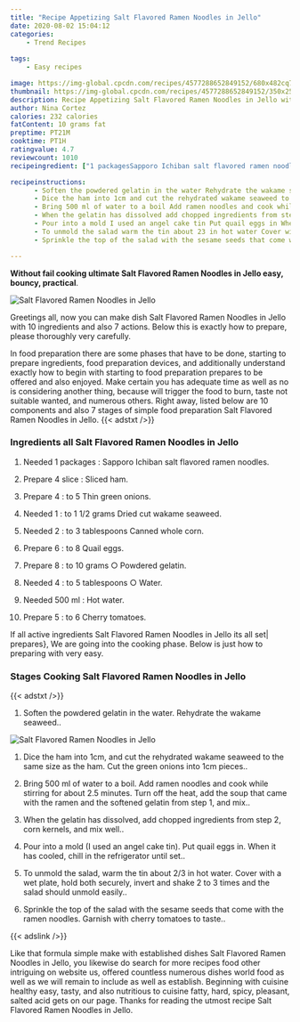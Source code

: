 ```yaml
---
title: "Recipe Appetizing Salt Flavored Ramen Noodles in Jello"
date: 2020-08-02 15:04:12
categories:
    - Trend Recipes
    
tags:
    - Easy recipes

image: https://img-global.cpcdn.com/recipes/4577288652849152/680x482cq70/salt-flavored-ramen-noodles-in-jello-recipe-main-photo.jpg
thumbnail: https://img-global.cpcdn.com/recipes/4577288652849152/350x250cq70/salt-flavored-ramen-noodles-in-jello-recipe-main-photo.jpg
description: Recipe Appetizing Salt Flavored Ramen Noodles in Jello with 10 ingredients and 7 stages of easy cooking.
author: Nina Cortez
calories: 232 calories
fatContent: 10 grams fat
preptime: PT21M
cooktime: PT1H
ratingvalue: 4.7
reviewcount: 1010
recipeingredient: ["1 packagesSapporo Ichiban salt flavored ramen noodles", "4 sliceSliced ham", "4to 5 Thin green onions", "1to 1 12 grams Dried cut wakame seaweed", "2to 3 tablespoons Canned whole corn", "6to 8 Quail eggs", "8to 10 grams  Powdered gelatin", "4to 5 tablespoons  Water", "500 mlHot water", "5to 6 Cherry tomatoes"]

recipeinstructions: 
      - Soften the powdered gelatin in the water Rehydrate the wakame seaweed 
      - Dice the ham into 1cm and cut the rehydrated wakame seaweed to the same size as the ham Cut the green onions into 1cm pieces 
      - Bring 500 ml of water to a boil Add ramen noodles and cook while stirring for about 25 minutes Turn off the heat add the soup that came with the ramen and the softened gelatin from step 1 and mix 
      - When the gelatin has dissolved add chopped ingredients from step 2 corn kernels and mix well 
      - Pour into a mold I used an angel cake tin Put quail eggs in When it has cooled chill in the refrigerator until set 
      - To unmold the salad warm the tin about 23 in hot water Cover with a wet plate hold both securely invert and shake 2 to 3 times and the salad should unmold easily 
      - Sprinkle the top of the salad with the sesame seeds that come with the ramen noodles Garnish with cherry tomatoes to taste

---
```




**Without fail cooking ultimate Salt Flavored Ramen Noodles in Jello easy, bouncy, practical**. 


![Salt Flavored Ramen Noodles in Jello](https://img-global.cpcdn.com/recipes/4577288652849152/680x482cq70/salt-flavored-ramen-noodles-in-jello-recipe-main-photo.jpg "Salt Flavored Ramen Noodles in Jello")




Greetings all, now you can make dish Salt Flavored Ramen Noodles in Jello with 10 ingredients and also 7 actions. Below this is exactly how to prepare, please thoroughly very carefully.

In food preparation there are some phases that have to be done, starting to prepare ingredients, food preparation devices, and additionally understand exactly how to begin with starting to food preparation prepares to be offered and also enjoyed. Make certain you has adequate time as well as no is considering another thing, because will trigger the food to burn, taste not suitable wanted, and numerous others. Right away, listed below are 10 components and also 7 stages of simple food preparation Salt Flavored Ramen Noodles in Jello.
{{< adstxt />}}

### Ingredients all Salt Flavored Ramen Noodles in Jello


1. Needed 1 packages : Sapporo Ichiban salt flavored ramen noodles.

1. Prepare 4 slice : Sliced ham.

1. Prepare 4 : to 5 Thin green onions.

1. Needed 1 : to 1 1/2 grams Dried cut wakame seaweed.

1. Needed 2 : to 3 tablespoons Canned whole corn.

1. Prepare 6 : to 8 Quail eggs.

1. Prepare 8 : to 10 grams ○ Powdered gelatin.

1. Needed 4 : to 5 tablespoons ○ Water.

1. Needed 500 ml : Hot water.

1. Prepare 5 : to 6 Cherry tomatoes.



If all active ingredients Salt Flavored Ramen Noodles in Jello its all set| prepares}, We are going into the cooking phase. Below is just how to preparing with very easy.

### Stages Cooking Salt Flavored Ramen Noodles in Jello

{{< adstxt />}}


1. Soften the powdered gelatin in the water. Rehydrate the wakame seaweed..



![Salt Flavored Ramen Noodles in Jello](https://img-global.cpcdn.com/steps/5677260311887872/160x128cq70/salt-flavored-ramen-noodles-in-jello-recipe-step-1-photo.jpg" "Salt Flavored Ramen Noodles in Jello")



1. Dice the ham into 1cm, and cut the rehydrated wakame seaweed to the same size as the ham. Cut the green onions into 1cm pieces..



1. Bring 500 ml of water to a boil. Add ramen noodles and cook while stirring for about 2.5 minutes. Turn off the heat, add the soup that came with the ramen and the softened gelatin from step 1, and mix..



1. When the gelatin has dissolved, add chopped ingredients from step 2, corn kernels, and mix well..



1. Pour into a mold (I used an angel cake tin). Put quail eggs in. When it has cooled, chill in the refrigerator until set..



1. To unmold the salad, warm the tin about 2/3 in hot water. Cover with a wet plate, hold both securely, invert and shake 2 to 3 times and the salad should unmold easily..



1. Sprinkle the top of the salad with the sesame seeds that come with the ramen noodles. Garnish with cherry tomatoes to taste..





{{< adslink />}}

Like that formula simple make with established dishes Salt Flavored Ramen Noodles in Jello, you likewise do search for more recipes food other intriguing on website us, offered countless numerous dishes world food as well as we will remain to include as well as establish. Beginning with cuisine healthy easy, tasty, and also nutritious to cuisine fatty, hard, spicy, pleasant, salted acid gets on our page. Thanks for reading the utmost recipe Salt Flavored Ramen Noodles in Jello.
